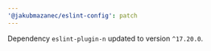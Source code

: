 ```yaml
---
'@jakubmazanec/eslint-config': patch
---
```

Dependency `eslint-plugin-n` updated to version `^17.20.0`.
